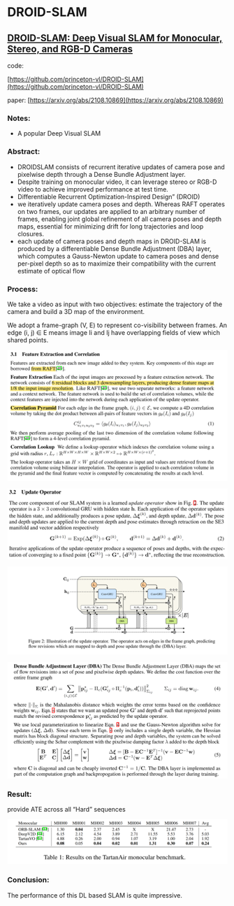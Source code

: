 # DROID-SLAM

## [DROID-SLAM: Deep Visual SLAM for Monocular, Stereo, and RGB-D Cameras]([https://arxiv.org/abs/2108.10869](https://arxiv.org/abs/2108.10869))

code: 

[https://github.com/princeton-vl/DROID-SLAM](https://github.com/princeton-vl/DROID-SLAM)

paper: [https://arxiv.org/abs/2108.10869](https://arxiv.org/abs/2108.10869)

### Notes:

- A popular Deep Visual SLAM

### Abstract:

- DROIDSLAM consists of recurrent iterative updates of camera pose and pixelwise depth through a Dense Bundle Adjustment layer.
- Despite training on monocular video, it can leverage stereo or RGB-D video to achieve improved performance at test time.
- Differentiable Recurrent Optimization-Inspired Design” (DROID)
- we iteratively update camera poses and depth. Whereas RAFT operates on two frames, our updates are applied to an arbitrary number of frames, enabling joint global refinement of all camera poses and depth maps, essential for minimizing drift for long trajectories and loop closures.
- each update of camera poses and depth maps in DROID-SLAM is produced by a differentiable Dense Bundle Adjustment (DBA) layer, which computes a Gauss-Newton update to camera poses and dense per-pixel depth so as to maximize their compatibility with the current estimate of optical flow

### Process:

We take a video as input with two objectives: estimate the trajectory of the camera and build a 3D map of the environment.

We adopt a frame-graph (V, E) to represent co-visibility between frames. An edge (i, j) ∈ E means image Ii and Ij have overlapping fields of view which shared points.

![Untitled](DROID-SLAM%20efcb6a45bf494d12b267099b3571f765/Untitled.png)

![Untitled](DROID-SLAM%20efcb6a45bf494d12b267099b3571f765/Untitled%201.png)

![Untitled](DROID-SLAM%20efcb6a45bf494d12b267099b3571f765/Untitled%202.png)

![Untitled](DROID-SLAM%20efcb6a45bf494d12b267099b3571f765/Untitled%203.png)

### Result:

provide ATE across all “Hard” sequences

![Untitled](DROID-SLAM%20efcb6a45bf494d12b267099b3571f765/Untitled%204.png)

### Conclusion:

The performance of this DL based SLAM is quite impressive.